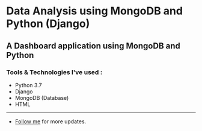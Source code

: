 # Data Analysis using MongoDB and Python (Django)

## A Dashboard application using MongoDB and Python

### Tools & Technologies I've used :
  - Python 3.7
  - Django 
  - MongoDB  (Database) 
  - HTML

-----
- [Follow me](https://github.com/vijaypurohit322/) for more updates.
